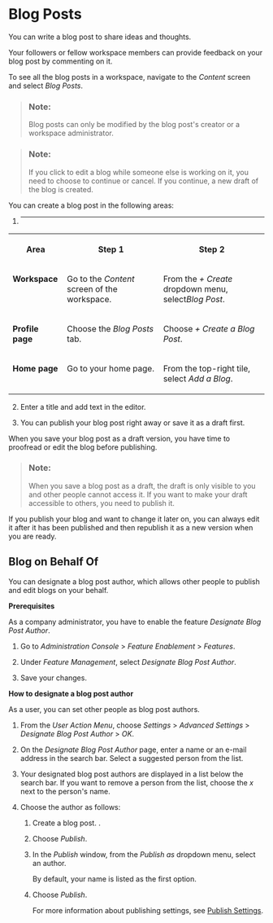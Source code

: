 <!-- loio099621a679ac4854b0951e20dcdc20c9 -->

# Blog Posts

You can write a blog post to share ideas and thoughts.

Your followers or fellow workspace members can provide feedback on your blog post by commenting on it.

To see all the blog posts in a workspace, navigate to the *Content* screen and select *Blog Posts*.

> ### Note:  
> Blog posts can only be modified by the blog post's creator or a workspace administrator.

> ### Note:  
> If you click to edit a blog while someone else is working on it, you need to choose to continue or cancel. If you continue, a new draft of the blog is created.

You can create a blog post in the following areas:

1.  ****


<table>
<tr>
<th valign="top">

Area



</th>
<th valign="top">

Step 1



</th>
<th valign="top">

Step 2



</th>
</tr>
<tr>
<td valign="top">

**Workspace**



</td>
<td valign="top">

Go to the *Content* screen of the workspace.



</td>
<td valign="top">

From the *\+ Create* dropdown menu, select*Blog Post*.



</td>
</tr>
<tr>
<td valign="top">

**Profile page**



</td>
<td valign="top">

Choose the *Blog Posts* tab.



</td>
<td valign="top">

Choose *\+ Create a Blog Post*.



</td>
</tr>
<tr>
<td valign="top">

**Home page**



</td>
<td valign="top">

Go to your home page.



</td>
<td valign="top">

From the top-right tile, select *Add a Blog*.



</td>
</tr>
</table>

2.  Enter a title and add text in the editor.

3.  You can publish your blog post right away or save it as a draft first.


When you save your blog post as a draft version, you have time to proofread or edit the blog before publishing.

> ### Note:  
> When you save a blog post as a draft, the draft is only visible to you and other people cannot access it. If you want to make your draft accessible to others, you need to publish it.

If you publish your blog and want to change it later on, you can always edit it after it has been published and then republish it as a new version when you are ready.



<a name="loio099621a679ac4854b0951e20dcdc20c9__section_tqh_q51_yxb"/>

## Blog on Behalf Of

You can designate a blog post author, which allows other people to publish and edit blogs on your behalf.

**Prerequisites**

As a company administrator, you have to enable the feature *Designate Blog Post Author*.

1.  Go to *Administration Console* \> *Feature Enablement* \> *Features*.

2.  Under *Feature Management*, select *Designate Blog Post Author*.

3.  Save your changes.


**How to designate a blog post author**

As a user, you can set other people as blog post authors.

1.  From the *User Action Menu*, choose *Settings* \> *Advanced Settings* \> *Designate Blog Post Author* \> *OK*.

2.  On the *Designate Blog Post Author* page, enter a name or an e-mail address in the search bar. Select a suggested person from the list.

3.  Your designated blog post authors are displayed in a list below the search bar. If you want to remove a person from the list, choose the *x* next to the person's name.

4.  Choose the author as follows:

    1.  Create a blog post. .

    2.  Choose *Publish*.

    3.  In the *Publish* window, from the *Publish as* dropdown menu, select an author.

        By default, your name is listed as the first option.

    4.  Choose *Publish*.

        For more information about publishing settings, see [Publish Settings](publish-settings-b69d86a.md).



